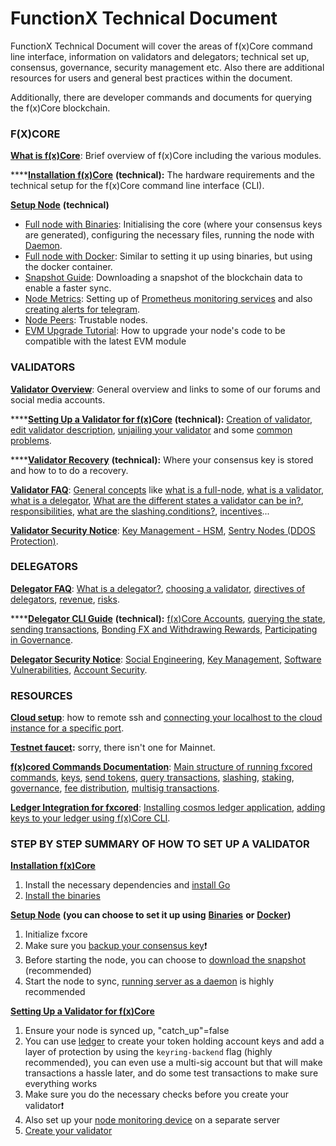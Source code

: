 # FunctionX Technical Document

FunctionX Technical Document will cover the areas of f(x)Core command line interface, information on validators and delegators; technical set up, consensus, governance, security management etc. Also there are additional resources for users and general best practices within the document.

Additionally, there are developer commands and documents for querying the f(x)Core blockchain.

### F(X)CORE

[**What is f(x)Core**](f-x-core/what-is-f-x-core.md): Brief overview of f(x)Core including the various modules.

****[**Installation f(x)Core**](f-x-core/installation.md) **(technical):** The hardware requirements and the technical setup for the f(x)Core command line interface (CLI).

[**Setup Node**](f-x-core/setup-node/) **(technical)**

* [Full node with Binaries](f-x-core/setup-node/full-node-with-binaries.md): Initialising the core (where your consensus keys are generated), configuring the necessary files, running the node with [Daemon](f-x-core/setup-node/full-node-with-binaries.md#running-server-as-a-daemon).
* [Full node with Docker](f-x-core/setup-node/full-node-with-docker.md): Similar to setting it up using binaries, but using the docker container.
* [Snapshot Guide](f-x-core/setup-node/use-snapshot.md): Downloading a snapshot of the blockchain data to enable a faster sync.
* [Node Metrics](f-x-core/setup-node/node-monitor.md): Setting up of [Prometheus monitoring services](f-x-core/setup-node/node-monitor.md#prometheus-metrics) and also [creating alerts for telegram](f-x-core/setup-node/node-monitor.md#telegram-administrator-and-bot-configuration).
* [Node Peers](f-x-core/setup-node/node-peers.md): Trustable nodes.
* [EVM Upgrade Tutorial](evm-upgrade/evm-upgrade-tutorial.md): How to upgrade your node's code to be compatible with the latest EVM module

### VALIDATORS

[**Validator Overview**](validators/validator-overview.md): General overview and links to some of our forums and social media accounts.

****[**Setting Up a Validator for f(x)Core**](validators/validator-setup.md) **(technical):** [Creation of validator](validators/validator-setup.md#create-your-validator), [edit validator description](validators/validator-setup.md#edit-validator-description), [unjailing your validator](validators/validator-setup.md#edit-validator-description) and some [common problems](validators/validator-setup.md#common-problems).

****[**Validator Recovery**](validators/validator-recovery.md) **(technical):** Where your consensus key is stored and how to to do a recovery.

[**Validator FAQ**](validators/validator-faq.md): [General concepts](validators/validator-faq.md#general-concepts) like [what is a full-node](validators/validator-faq.md#what-is-a-validator), [what is a validator](validators/validator-faq.md#what-is-a-validator), [what is a delegator](validators/validator-faq.md#what-is-a-delegator), [What are the different states a validator can be in?](validators/validator-faq.md#what-are-the-different-states-a-validator-can-be-in), [responsibilities](validators/validator-faq.md#responsibilities), [what are the slashing.conditions?](validators/validator-faq.md#what-are-the-slashing-conditions), [incentives](validators/validator-faq.md#incentives)...

[**Validator Security Notice**](validators/validator-security-notice.md): [Key Management - HSM](validators/validator-security-notice.md#key-management-hsm), [Sentry Nodes (DDOS Protection)](validators/validator-security-notice.md#sentry-nodes-ddos-protection).

### DELEGATORS

[**Delegator FAQ**](delegators/delegators-faq.md): [What is a delegator?](delegators/delegators-faq.md#what-is-a-delegator), [choosing a validator](delegators/delegators-faq.md#choosing-a-validator), [directives of delegators](delegators/delegators-faq.md#directives-of-delegators), [revenue](delegators/delegators-faq.md#revenue), [risks](delegators/delegators-faq.md#risks).

****[**Delegator CLI Guide**](delegators/delegator-cli-guide.md) **(technical):** [f(x)Core Accounts](delegators/delegator-cli-guide.md#f-x-core-accounts), [querying the state](delegators/delegator-cli-guide.md#querying-the-state), [sending transactions](delegators/delegator-cli-guide.md#sending-transactions), [Bonding FX and Withdrawing Rewards](delegators/delegator-cli-guide.md#bonding-fx-and-withdrawing-rewards), [Participating in Governance](delegators/delegator-cli-guide.md#participating-in-governance).

[**Delegator Security Notice**](delegators/delegator-security-notice.md): [Social Engineering](delegators/delegator-security-notice.md#social-engineering), [Key Management](delegators/delegator-security-notice.md#key-management), [Software Vulnerabilities](delegators/delegator-security-notice.md#software-vulnerabilities), [Account Security](delegators/delegator-security-notice.md#account-security).

### RESOURCES

[**Cloud setup**](resources/cloud-setup.md): how to remote ssh and [connecting your localhost to the cloud instance for a specific port](resources/cloud-setup.md#connecting-your-localhost-to-the-cloud-instance-for-a-specific-port).

[**Testnet faucet**](resources/fxtestnetfaucet.md)**:** sorry, there isn't one for Mainnet.

[**f(x)cored Commands Documentation**](resources/f-x-cored-commands-documentation.md): [Main structure of running fxcored commands](resources/f-x-cored-commands-documentation.md#main-structure-of-running-fxcored-commands), [keys](resources/f-x-cored-commands-documentation.md#keys), [send tokens](resources/f-x-cored-commands-documentation.md#send-tokens), [query transactions](resources/f-x-cored-commands-documentation.md#query-transactions), [slashing](resources/f-x-cored-commands-documentation.md#slashing), [staking](resources/f-x-cored-commands-documentation.md#staking), [governance](resources/f-x-cored-commands-documentation.md#governance), [fee distribution](resources/f-x-cored-commands-documentation.md#fee-distribution), [multisig transactions](resources/f-x-cored-commands-documentation.md#multisig-transactions).

[**Ledger Integration for fxcored**](resources/ledger-integration-for-fxcored.md): [Installing cosmos ledger application](resources/ledger-integration-for-fxcored.md#install-the-cosmos-ledger-application), [adding keys to your ledger using f(x)Core CLI](resources/ledger-integration-for-fxcored.md#f-x-core-cli-+-ledger-nano).

### STEP BY STEP SUMMARY OF HOW TO SET UP A VALIDATOR

[**Installation f(x)Core**](f-x-core/installation.md)

1. Install the necessary dependencies and [install Go](f-x-core/installation.md#install-go)
2. [Install the binaries](f-x-core/installation.md#install-go)

[**Setup Node**](f-x-core/setup-node/) **(you can choose to set it up using** [**Binaries**](f-x-core/setup-node/full-node-with-binaries.md) **or** [**Docker**](f-x-core/setup-node/full-node-with-docker.md)**)**

1. Initialize fxcore
2. Make sure you [backup your consensus key](validators/validator-recovery.md)❗
3. Before starting the node, you can choose to [download the snapshot](f-x-core/setup-node/use-snapshot.md) (recommended)
4. Start the node to sync, [running server as a daemon](f-x-core/setup-node/full-node-with-binaries.md#running-server-as-a-daemon) is highly recommended

[**Setting Up a Validator for f(x)Core**](validators/validator-setup.md)

1. Ensure your node is synced up, "catch\_up"=false
2. You can use [ledger](resources/ledger-integration-for-fxcored.md) to create your token holding account keys and add a layer of protection by using the `keyring-backend` flag (highly recommended), you can even use a multi-sig account but that will make transactions a hassle later, and do some test transactions to make sure everything works
3. Make sure you do the necessary checks before you create your validator❗
4. Also set up your [node monitoring device](f-x-core/setup-node/node-monitor.md) on a separate server
5. [Create your validator](validators/validator-setup.md#create-your-validator)
